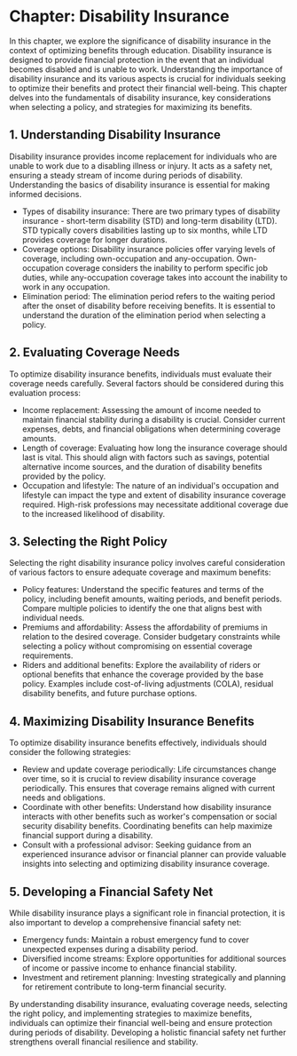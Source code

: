 Chapter: Disability Insurance
=============================

In this chapter, we explore the significance of disability insurance in the context of optimizing benefits through education. Disability insurance is designed to provide financial protection in the event that an individual becomes disabled and is unable to work. Understanding the importance of disability insurance and its various aspects is crucial for individuals seeking to optimize their benefits and protect their financial well-being. This chapter delves into the fundamentals of disability insurance, key considerations when selecting a policy, and strategies for maximizing its benefits.

**1. Understanding Disability Insurance**
-----------------------------------------

Disability insurance provides income replacement for individuals who are unable to work due to a disabling illness or injury. It acts as a safety net, ensuring a steady stream of income during periods of disability. Understanding the basics of disability insurance is essential for making informed decisions.

* Types of disability insurance: There are two primary types of disability insurance - short-term disability (STD) and long-term disability (LTD). STD typically covers disabilities lasting up to six months, while LTD provides coverage for longer durations.
* Coverage options: Disability insurance policies offer varying levels of coverage, including own-occupation and any-occupation. Own-occupation coverage considers the inability to perform specific job duties, while any-occupation coverage takes into account the inability to work in any occupation.
* Elimination period: The elimination period refers to the waiting period after the onset of disability before receiving benefits. It is essential to understand the duration of the elimination period when selecting a policy.

**2. Evaluating Coverage Needs**
--------------------------------

To optimize disability insurance benefits, individuals must evaluate their coverage needs carefully. Several factors should be considered during this evaluation process:

* Income replacement: Assessing the amount of income needed to maintain financial stability during a disability is crucial. Consider current expenses, debts, and financial obligations when determining coverage amounts.
* Length of coverage: Evaluating how long the insurance coverage should last is vital. This should align with factors such as savings, potential alternative income sources, and the duration of disability benefits provided by the policy.
* Occupation and lifestyle: The nature of an individual's occupation and lifestyle can impact the type and extent of disability insurance coverage required. High-risk professions may necessitate additional coverage due to the increased likelihood of disability.

**3. Selecting the Right Policy**
---------------------------------

Selecting the right disability insurance policy involves careful consideration of various factors to ensure adequate coverage and maximum benefits:

* Policy features: Understand the specific features and terms of the policy, including benefit amounts, waiting periods, and benefit periods. Compare multiple policies to identify the one that aligns best with individual needs.
* Premiums and affordability: Assess the affordability of premiums in relation to the desired coverage. Consider budgetary constraints while selecting a policy without compromising on essential coverage requirements.
* Riders and additional benefits: Explore the availability of riders or optional benefits that enhance the coverage provided by the base policy. Examples include cost-of-living adjustments (COLA), residual disability benefits, and future purchase options.

**4. Maximizing Disability Insurance Benefits**
-----------------------------------------------

To optimize disability insurance benefits effectively, individuals should consider the following strategies:

* Review and update coverage periodically: Life circumstances change over time, so it is crucial to review disability insurance coverage periodically. This ensures that coverage remains aligned with current needs and obligations.
* Coordinate with other benefits: Understand how disability insurance interacts with other benefits such as worker's compensation or social security disability benefits. Coordinating benefits can help maximize financial support during a disability.
* Consult with a professional advisor: Seeking guidance from an experienced insurance advisor or financial planner can provide valuable insights into selecting and optimizing disability insurance coverage.

**5. Developing a Financial Safety Net**
----------------------------------------

While disability insurance plays a significant role in financial protection, it is also important to develop a comprehensive financial safety net:

* Emergency funds: Maintain a robust emergency fund to cover unexpected expenses during a disability period.
* Diversified income streams: Explore opportunities for additional sources of income or passive income to enhance financial stability.
* Investment and retirement planning: Investing strategically and planning for retirement contribute to long-term financial security.

By understanding disability insurance, evaluating coverage needs, selecting the right policy, and implementing strategies to maximize benefits, individuals can optimize their financial well-being and ensure protection during periods of disability. Developing a holistic financial safety net further strengthens overall financial resilience and stability.
